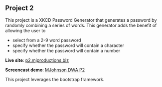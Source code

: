 Project 2
------

This project is a XKCD Password Generator that generates a password by randomly combining a series of words. This generator adds the benefit of allowing the user to

+ select from a 2-9 word password
+ specify whether the password will contain a character
+ specify whether the password will contain a number

**Live site**: [p2.mjproductions.biz](http://p2.mjproductions.biz)

**Screencast demo**: [MJohnson DWA P2](https://youtu.be/VqGXPmXj9p8)

This project leverages the bootstrap framework.